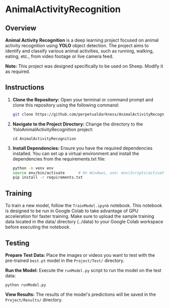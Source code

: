# AnimalActivityRecognition

## Overview

**Animal Activity Recognition** is a deep learning project focused on animal activity recognition using **YOLO** object detection. The project aims to identify and classify various animal activities, such as running, walking, eating, etc., from video footage or live camera feed.

**Note:** This project was designed specifically to be used on Sheep. Modify it as required. 

## Instructions
1. **Clone the Repository:** Open your terminal or command prompt and clone this repository using the following command:

   ```bash
   git clone https://github.com/perpetualdarkness/AnimalActivityRecognition.git
   ```
2. **Navigate to the Project Directory:** Change the directory to the YoloAnimalActivityRecognition project:
   ```
   cd AnimalActivityRecognition
   ```
3. **Install Dependencies:** Ensure you have the required dependencies installed. You can set up a virtual environment and install the dependencies from the          requirements.txt file:

   ```bash
   python -m venv env
   source env/bin/activate      # On Windows, use: env\Scripts\activate
   pip install -r requirements.txt
   ```
   
## Training
   To train a new model, follow the `TrainModel.ipynb` notebook. This notebook is designed to be run in Google Colab to take advantage of GPU acceleration for        faster training. Make sure to upload the sample training data located in the data/ directory (../data) to your Google Colab workspace before executing the         notebook.
   
## Testing
   **Prepare Test Data:** Place the images or videos you want to test with the pre-trained `best.pt` model in the `Project/Test/` directory.
   
   **Run the Model:** Execute the `runModel.py` script to run the model on the test data:
   ```
   python runModel.py
   ```
   **View Results:** The results of the model's predictions will be saved in the `Project/Results/` directory.

